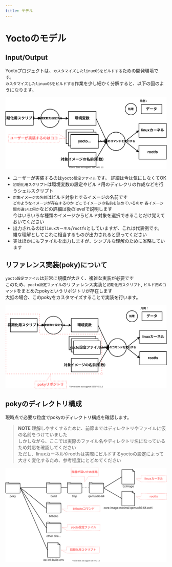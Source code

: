 ```yaml
---
title: モデル
---
```


# Yoctoのモデル

## Input/Output
Yoctoプロジェクトは、`カスタマイズしたlinuxOSをビルドする`ための開発環境です。  
`カスタマイズしたlinuxOSをビルドする`作業を少し細かく分解すると、以下の図のようになります。   

![](images/inout.drawio.svg)  

* ユーザーが実装するのは`yocto設定ファイル`です。 詳細は今は気にしなくてOK
* `初期化用スクリプト`は環境変数の設定やビルド用のディレクリの作成などを行うシェルスクリプト
* `対象イメージの名前`はビルド対象とするイメージの名前です   
    `どのようなイメージが存在するのか` `どこでイメージの名前を決めているのか` `各イメージ間の違いは何か`などの詳細は後のlevelで説明します  
    今はいろいろな種類のイメージからビルド対象を選択できることだけ覚えておいてください  
* 出力されるのは`linuxカーネル`/`rootfs`としていますが、これは代表例です。 雑な理解としてこれに相当するものが出力されると思ってください
* 実はほかにもファイルを出力しますが、シンプルな理解のために省略しています

## リファレンス実装(poky)について
`yocto設定ファイル`は非常に規模が大きく、複雑な実装が必要です　  
このため、`yocto設定ファイル`のリファレンス実装と`初期化用スクリプト`, `ビルド用のコマンド`をまとめたpokyというリポジトリが存在します  
大抵の場合、このpokyをカスタマイズすることで実装を行います。   

![](images/inout_poky.drawio.svg)  

## pokyのディレクトリ構成
現時点で必要な粒度でpokyのディレクトリ構成を確認します。  

> **NOTE**
> 理解しやすくするために、前節まではディレクトリやファイルに仮の名前をつけていました  
> しかしながら、ここでは実際のファイル名やディレクトリ名になっているため対応を確認してください  
> ただし、linuxカーネルやrootfsは実際にビルドするyoctoの設定によって大きく変化するため、参考程度にとどめてください  

![](images/poky_directory.drawio.svg)
